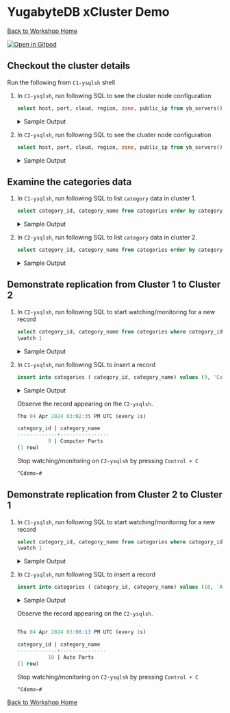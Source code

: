 # YugabyteDB xCluster Demo

[Back to Workshop Home][home]

[![Open in Gitpod][logo-gitpod]][gp-xcluster]

## Checkout the cluster details

Run the following from `C1-ysqlsh` shell

1. In `C1-ysqlsh`, run following SQL to see  the cluster node configuration

     ```sql
    select host, port, cloud, region, zone, public_ip from yb_servers() order by host;
    ```

    <details>
      <summary>
        Sample Output
      </summary>

      ```sql
      demo=# select host, port, cloud, region, zone, public_ip from yb_servers() order by host;
        host    | port |  cloud  | region  | zone | public_ip 
      -----------+------+---------+---------+------+-----------
      127.0.0.1 | 5433 | ybcloud | pandora | az1  | 127.0.0.1
      127.0.0.2 | 5433 | ybcloud | pandora | az2  | 127.0.0.2
      127.0.0.3 | 5433 | ybcloud | pandora | az3  | 127.0.0.3
      (3 rows)

      ```
    </details>


1. In `C2-ysqlsh`, run following SQL to see  the cluster node configuration

     ```sql
    select host, port, cloud, region, zone, public_ip from yb_servers() order by host;
    ```

    <details>
      <summary>
        Sample Output
      </summary>

      ```sql
      demo=# select host, port, cloud, region, zone, public_ip from yb_servers() order by host; 
        host    | port |  cloud  |  region  | zone | public_ip 
      -----------+------+---------+----------+------+-----------
      127.0.0.4 | 5433 | ybcloud | centaury | az1  | 127.0.0.4
      127.0.0.5 | 5433 | ybcloud | centaury | az2  | 127.0.0.5
      127.0.0.6 | 5433 | ybcloud | centaury | az3  | 127.0.0.6
      (3 rows)

      ```
    </details>

## Examine the categories data

1. In `C1-ysqlsh`, run following SQL to list `category` data in cluster 1.

    ```sql
    select category_id, category_name from categories order by category_id;
    ```

    <details>
      <summary>
        Sample Output
      </summary>

      ```sql
      demo=# select category_id, category_name from categories order by category_id;
      category_id | category_name  
      -------------+----------------
                1 | Beverages
                2 | Condiments
                3 | Confections
                4 | Dairy Products
                5 | Grains/Cereals
                6 | Meat/Poultry
                7 | Produce
                8 | Seafood
                9 | Computer Parts
                10 | Auto Part
      (10 rows)

      ```
    </details>

1. In `C2-ysqlsh`, run following SQL to list `category` data in cluster 2.

    ```sql
    select category_id, category_name from categories order by category_id;
    ```

    <details>
      <summary>
        Sample Output
      </summary>

      ```sql
      demo=# select category_id, category_name from categories order by category_id;
      category_id | category_name  
      -------------+----------------
                1 | Beverages
                2 | Condiments
                3 | Confections
                4 | Dairy Products
                5 | Grains/Cereals
                6 | Meat/Poultry
                7 | Produce
                8 | Seafood
                9 | Computer Parts
                10 | Auto Part
      (10 rows)

      ```
    </details>

## Demonstrate replication from Cluster 1 to Cluster 2

1. In `C2-ysqlsh`, run following SQL to start watching/monitoring for a new record

    ```sql
    select category_id, category_name from categories where category_id = 9;
    \watch 1
    ```

    <details>
      <summary>
        Sample Output
      </summary>

      ```sql
      demo=# select category_id, category_name from categories where category_id = 9;
      category_id | category_name 
      -------------+---------------
      (0 rows)

      demo=# \watch 1
      Thu 04 Apr 2024 02:59:27 PM UTC (every 1s)

      category_id | category_name 
      -------------+---------------
      (0 rows)
      ....
      .... 
      ```

    </details>

1. In `C1-ysqlsh`, run following SQL to insert a record

    ```sql
    insert into categories ( category_id, category_name) values (9, 'Computer Parts');
    ```

    <details>
      <summary>
        Sample Output
      </summary>

      ```sql
      demo=# insert into categories ( category_id, category_name) values (9, 'Computer Parts');
      INSERT 0 1
      ```

    </details>

    Observe the record appearing on the `C2-ysqlsh`.

    ```sql
    Thu 04 Apr 2024 03:02:35 PM UTC (every 1s)

    category_id | category_name  
    -------------+----------------
              9 | Computer Parts
    (1 row)
    ```
    
    Stop watching/monitoring on `C2-ysqlsh` by pressing `Control + C`

    ```sql
    ^Cdemo=# 
    ```

## Demonstrate replication from Cluster 2 to Cluster 1

1. In `C1-ysqlsh`, run following SQL to start watching/monitoring for a new record

    ```sql
    select category_id, category_name from categories where category_id = 10;
    \watch 1
    ```

    <details>
      <summary>
        Sample Output
      </summary>

      ```sql
      demo=# select category_id, category_name from categories where category_id = 10;
      category_id | category_name 
      -------------+---------------
      (0 rows)

      demo=# \watch 1
      Thu 04 Apr 2024 03:06:59 PM UTC (every 1s)

      category_id | category_name 
      -------------+---------------
      (0 rows)
      ....
      .... 
      ```

    </details>

1. In `C2-ysqlsh`, run following SQL to insert a record

    ```sql
    insert into categories ( category_id, category_name) values (10, 'Auto Parts');
    ```

    <details>
      <summary>
        Sample Output
      </summary>

      ```sql
      demo=# insert into categories ( category_id, category_name) values (10, 'Auto Parts');
      INSERT 0 1
      ```

    </details>

    Observe the record appearing on the `C2-ysqlsh`.

    ```sql

    Thu 04 Apr 2024 03:08:13 PM UTC (every 1s)

    category_id | category_name 
    -------------+---------------
              10 | Auto Parts
    (1 row)
    ```
    
    Stop watching/monitoring on `C2-ysqlsh` by pressing `Control + C`

    ```sql
    ^Cdemo=# 
    ```


[Back to Workshop Home][home]

[home]: ../../README.md
[logo-gitpod]: https://gitpod.io/button/open-in-gitpod.svg
[gp-xcluster]: https://gitpod.io/#https://github.com/yogendra/ybdb-workshop/tree/ws/xcluster
